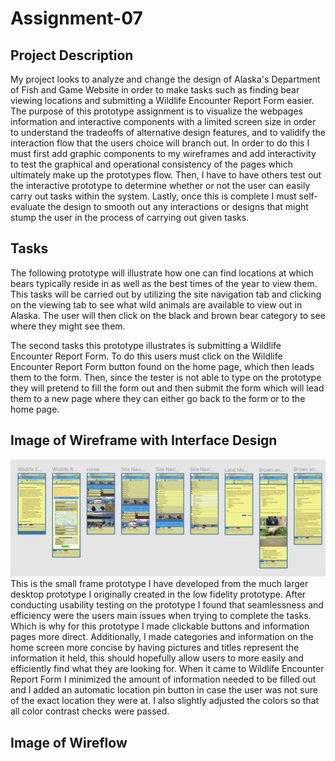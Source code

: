 # Assignment-07
## Project Description 
My project looks to analyze and change the design of Alaska's Department of Fish and Game Website in order to make tasks such as finding bear viewing locations and submitting a Wildlife Encounter Report Form easier. The purpose of this prototype assignment is to visualize the webpages information and interactive components with a limited screen size in order to understand the tradeoffs of alternative design features, and to validify the interaction flow that the users choice will branch out. In order to do this I must first add graphic components to my wireframes and add interactivity to test the graphical and operational consistency of the pages which ultimately make up the prototypes flow. Then, I have to have others test out the interactive prototype to determine whether or not the user can easily carry out tasks within the system. Lastly, once this is complete I must self-evaluate the design to smooth out any interactions or designs that might stump the user in the process of carrying out given tasks.

## Tasks
The following prototype will illustrate how one can find locations at which bears typically reside in as well as the best times of the year to view them. This tasks will be carried out by utilizing the site navigation tab and clicking on the viewing tab to see what wild animals are available to view out in Alaska. The user will then click on the black and brown bear category to see where they might see them. 

The second tasks this prototype illustrates is submitting a Wildlife Encounter Report Form. To do this users must click on the Wildlife Encounter Report Form button found on the home page, which then leads them to the form. Then, since the tester is not able to type on the prototype they will pretend to fill the form out and then submit the form which will lead them to a new page where they can either go back to the form or to the home page. 

## Image of Wireframe with Interface Design
<img src="Wireframe.png"> </a> 
This is the small frame prototype I have developed from the much larger desktop prototype I originally created in the low fidelity prototype. After conducting usability testing on the prototype I found that seamlessness and efficiency were the users main issues when trying to complete the tasks. Which is why for this prototype I made clickable buttons and information pages more direct. Additionally, I made categories and information on the home screen more concise by having pictures and titles represent the information it held, this should hopefully allow users to more easily and efficiently find what they are looking for. When it came to Wildlife Encounter Report Form I minimized the amount of information needed to be filled out and I added an automatic location pin button in case the user was not sure of the exact location they were at. I also slightly adjusted the colors so that all color contrast checks were passed. 

## Image of Wireflow 

